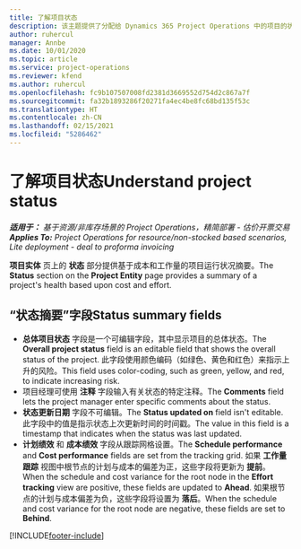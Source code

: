 ```yaml
---
title: 了解项目状态
description: 该主题提供了分配给 Dynamics 365 Project Operations 中的项目的状态信息。
author: ruhercul
manager: Annbe
ms.date: 10/01/2020
ms.topic: article
ms.service: project-operations
ms.reviewer: kfend
ms.author: ruhercul
ms.openlocfilehash: fc9b107507008fd2381d3669552d754d2c867a7f
ms.sourcegitcommit: fa32b1893286f20271fa4ec4be8fc68bd135f53c
ms.translationtype: HT
ms.contentlocale: zh-CN
ms.lasthandoff: 02/15/2021
ms.locfileid: "5286462"
---
```

# <a name="understand-project-status"></a><span data-ttu-id="1cd4f-103">了解项目状态</span><span class="sxs-lookup"><span data-stu-id="1cd4f-103">Understand project status</span></span>

<span data-ttu-id="1cd4f-104">_**适用于：** 基于资源/非库存场景的 Project Operations，精简部署 - 估价开票交易_</span><span class="sxs-lookup"><span data-stu-id="1cd4f-104">_**Applies To:** Project Operations for resource/non-stocked based scenarios, Lite deployment - deal to proforma invoicing_</span></span>


<span data-ttu-id="1cd4f-105">**项目实体** 页上的 **状态** 部分提供基于成本和工作量的项目运行状况摘要。</span><span class="sxs-lookup"><span data-stu-id="1cd4f-105">The **Status** section on the **Project Entity** page provides a summary of a project's health based upon cost and effort.</span></span>


## <a name="status-summary-fields"></a><span data-ttu-id="1cd4f-106">“状态摘要”字段</span><span class="sxs-lookup"><span data-stu-id="1cd4f-106">Status summary fields</span></span>

- <span data-ttu-id="1cd4f-107">**总体项目状态** 字段是一个可编辑字段，其中显示项目的总体状态。</span><span class="sxs-lookup"><span data-stu-id="1cd4f-107">The **Overall project status** field is an editable field that shows the overall status of the project.</span></span> <span data-ttu-id="1cd4f-108">此字段使用颜色编码（如绿色、黄色和红色）来指示上升的风险。</span><span class="sxs-lookup"><span data-stu-id="1cd4f-108">This field uses color-coding, such as green, yellow, and red, to indicate increasing risk.</span></span> 
- <span data-ttu-id="1cd4f-109">项目经理可使用 **注释** 字段输入有关状态的特定注释。</span><span class="sxs-lookup"><span data-stu-id="1cd4f-109">The **Comments** field lets the project manager enter specific comments about the status.</span></span> 
- <span data-ttu-id="1cd4f-110">**状态更新日期** 字段不可编辑。</span><span class="sxs-lookup"><span data-stu-id="1cd4f-110">The **Status updated on** field isn't editable.</span></span> <span data-ttu-id="1cd4f-111">此字段中的值是指示状态上次更新时间的时间戳。</span><span class="sxs-lookup"><span data-stu-id="1cd4f-111">The value in this field is a timestamp that indicates when the status was last updated.</span></span>
- <span data-ttu-id="1cd4f-112">**计划绩效** 和 **成本绩效** 字段从跟踪网格设置。</span><span class="sxs-lookup"><span data-stu-id="1cd4f-112">The **Schedule performance** and **Cost performance** fields are set from the tracking grid.</span></span> <span data-ttu-id="1cd4f-113">如果 **工作量跟踪** 视图中根节点的计划与成本的偏差为正，这些字段将更新为 **提前**。</span><span class="sxs-lookup"><span data-stu-id="1cd4f-113">When the schedule and cost variance for the root node in the **Effort tracking** view are positive, these fields are updated to **Ahead**.</span></span> <span data-ttu-id="1cd4f-114">如果根节点的计划与成本偏差为负，这些字段将设置为 **落后**。</span><span class="sxs-lookup"><span data-stu-id="1cd4f-114">When the schedule and cost variance for the root node are negative, these fields are set to **Behind**.</span></span>


[!INCLUDE[footer-include](../includes/footer-banner.md)]